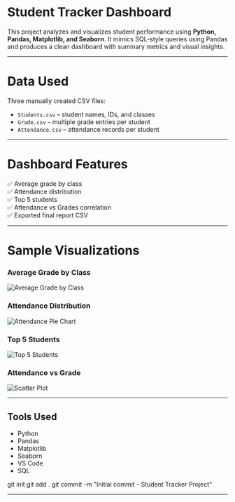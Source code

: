 # Student Tracker Dashboard

This project analyzes and visualizes student performance using **Python, Pandas, Matplotlib, and Seaborn**. It mimics SQL-style queries using Pandas and produces a clean dashboard with summary metrics and visual insights.

---

# Data Used

Three manually created CSV files:

- `Students.csv` – student names, IDs, and classes
- `Grade.csv` – multiple grade entries per student
- `Attendance.csv` – attendance records per student

---

# Dashboard Features

✅ Average grade by class  
✅ Attendance distribution  
✅ Top 5 students  
✅ Attendance vs Grades correlation  
✅ Exported final report CSV

---

# Sample Visualizations

###  Average Grade by Class
![Average Grade by Class](charts/avg_grades_by_class.png)

###  Attendance Distribution
![Attendance Pie Chart](charts/attendance_pie.png)

###  Top 5 Students
![Top 5 Students](charts/top5_students.png)

### Attendance vs Grade
![Scatter Plot](charts/attendance_vs_grade.png)

---

##  Tools Used

- Python
- Pandas
- Matplotlib
- Seaborn
- VS Code
- SQL


git init
git add .
git commit -m "Initial commit - Student Tracker Project"












---
